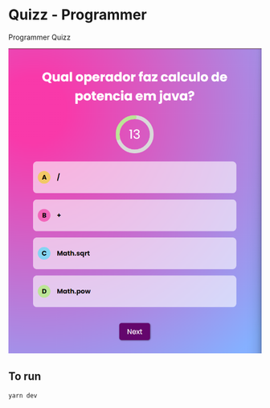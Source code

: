 # Quizz - Programmer

Programmer Quizz 

![print](/docs/images/print1.png)

## To run

```
yarn dev
```